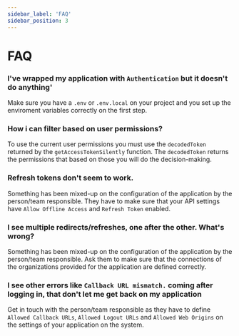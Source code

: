 ```yaml
---
sidebar_label: 'FAQ'
sidebar_position: 3
---
```


# FAQ

### I've wrapped my application with `Authentication` but it doesn't do anything'

Make sure you have a `.env` or `.env.local` on your project and you set up the enviroment variables correctly on the first step.

### How i can filter based on user permissions?

To use the current user permissions you must use the `decodedToken` returned by the `getAccessTokenSilently` function. The `decodedToken` returns the permissions that based on those you will do the decision-making.

### Refresh tokens don't seem to work.

Something has been mixed-up on the configuration of the application by the person/team responsible. They have to make sure that your API settings have `Allow Offline Access` and `Refresh Token` enabled.

### I see multiple redirects/refreshes, one after the other. What's wrong?

Something has been mixed-up on the configuration of the application by the person/team responsible. Ask them to make sure that the connections of the organizations provided for the application are defined correctly.

### I see other errors like `Callback URL mismatch.` coming after logging in, that don't let me get back on my application

Get in touch with the person/team responsible as they have to define `Allowed Callback URLs`, `Allowed Logout URLs` and `Allowed Web Origins` on the settings of your application on the system.
